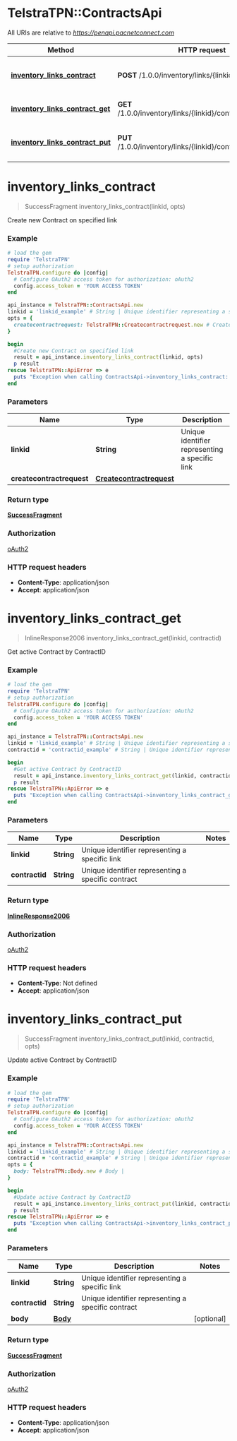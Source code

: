 # TelstraTPN::ContractsApi

All URIs are relative to *https://penapi.pacnetconnect.com*

Method | HTTP request | Description
------------- | ------------- | -------------
[**inventory_links_contract**](ContractsApi.md#inventory_links_contract) | **POST** /1.0.0/inventory/links/{linkid}/contract | Create new Contract on specified link
[**inventory_links_contract_get**](ContractsApi.md#inventory_links_contract_get) | **GET** /1.0.0/inventory/links/{linkid}/contract/{contractid} | Get active Contract by ContractID
[**inventory_links_contract_put**](ContractsApi.md#inventory_links_contract_put) | **PUT** /1.0.0/inventory/links/{linkid}/contract/{contractid} | Update active Contract by ContractID


# **inventory_links_contract**
> SuccessFragment inventory_links_contract(linkid, opts)

Create new Contract on specified link

### Example
```ruby
# load the gem
require 'TelstraTPN'
# setup authorization
TelstraTPN.configure do |config|
  # Configure OAuth2 access token for authorization: oAuth2
  config.access_token = 'YOUR ACCESS TOKEN'
end

api_instance = TelstraTPN::ContractsApi.new
linkid = 'linkid_example' # String | Unique identifier representing a specific link
opts = {
  createcontractrequest: TelstraTPN::Createcontractrequest.new # Createcontractrequest | 
}

begin
  #Create new Contract on specified link
  result = api_instance.inventory_links_contract(linkid, opts)
  p result
rescue TelstraTPN::ApiError => e
  puts "Exception when calling ContractsApi->inventory_links_contract: #{e}"
end
```

### Parameters

Name | Type | Description  | Notes
------------- | ------------- | ------------- | -------------
 **linkid** | **String**| Unique identifier representing a specific link | 
 **createcontractrequest** | [**Createcontractrequest**](Createcontractrequest.md)|  | [optional] 

### Return type

[**SuccessFragment**](SuccessFragment.md)

### Authorization

[oAuth2](../README.md#oAuth2)

### HTTP request headers

 - **Content-Type**: application/json
 - **Accept**: application/json



# **inventory_links_contract_get**
> InlineResponse2006 inventory_links_contract_get(linkid, contractid)

Get active Contract by ContractID

### Example
```ruby
# load the gem
require 'TelstraTPN'
# setup authorization
TelstraTPN.configure do |config|
  # Configure OAuth2 access token for authorization: oAuth2
  config.access_token = 'YOUR ACCESS TOKEN'
end

api_instance = TelstraTPN::ContractsApi.new
linkid = 'linkid_example' # String | Unique identifier representing a specific link
contractid = 'contractid_example' # String | Unique identifier representing a specific contract

begin
  #Get active Contract by ContractID
  result = api_instance.inventory_links_contract_get(linkid, contractid)
  p result
rescue TelstraTPN::ApiError => e
  puts "Exception when calling ContractsApi->inventory_links_contract_get: #{e}"
end
```

### Parameters

Name | Type | Description  | Notes
------------- | ------------- | ------------- | -------------
 **linkid** | **String**| Unique identifier representing a specific link | 
 **contractid** | **String**| Unique identifier representing a specific contract | 

### Return type

[**InlineResponse2006**](InlineResponse2006.md)

### Authorization

[oAuth2](../README.md#oAuth2)

### HTTP request headers

 - **Content-Type**: Not defined
 - **Accept**: application/json



# **inventory_links_contract_put**
> SuccessFragment inventory_links_contract_put(linkid, contractid, opts)

Update active Contract by ContractID

### Example
```ruby
# load the gem
require 'TelstraTPN'
# setup authorization
TelstraTPN.configure do |config|
  # Configure OAuth2 access token for authorization: oAuth2
  config.access_token = 'YOUR ACCESS TOKEN'
end

api_instance = TelstraTPN::ContractsApi.new
linkid = 'linkid_example' # String | Unique identifier representing a specific link
contractid = 'contractid_example' # String | Unique identifier representing a specific contract
opts = {
  body: TelstraTPN::Body.new # Body | 
}

begin
  #Update active Contract by ContractID
  result = api_instance.inventory_links_contract_put(linkid, contractid, opts)
  p result
rescue TelstraTPN::ApiError => e
  puts "Exception when calling ContractsApi->inventory_links_contract_put: #{e}"
end
```

### Parameters

Name | Type | Description  | Notes
------------- | ------------- | ------------- | -------------
 **linkid** | **String**| Unique identifier representing a specific link | 
 **contractid** | **String**| Unique identifier representing a specific contract | 
 **body** | [**Body**](Body.md)|  | [optional] 

### Return type

[**SuccessFragment**](SuccessFragment.md)

### Authorization

[oAuth2](../README.md#oAuth2)

### HTTP request headers

 - **Content-Type**: application/json
 - **Accept**: application/json



